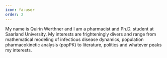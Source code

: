 ```yaml
---
icon: fa-user
order: 2
---
```


My name is Quirin Werthner and I am a pharmacist and Ph.D. student at Saarland University. My interests are
    frighteningly divers and range from mathematical modeling of infectious disease dynamics, population pharmacokinetic
    analysis (popPK) to literature, politics and whatever peaks my interests.

